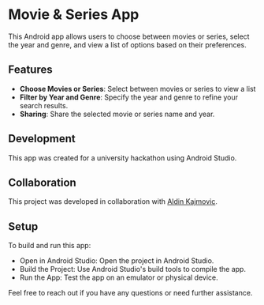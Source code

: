 # Movie & Series App

This Android app allows users to choose between movies or series, select the year and genre, and view a list of options based on their preferences.

## Features
- **Choose Movies or Series**: Select between movies or series to view a list
- **Filter by Year and Genre**: Specify the year and genre to refine your search results.
- **Sharing**: Share the selected movie or series name and year.

## Development

This app was created for a university hackathon using Android Studio.

## Collaboration

This project was developed in collaboration with [Aldin Kajmovic](https://github.com/AldinKajmovic).

## Setup

To build and run this app:
- Open in Android Studio: Open the project in Android Studio.
- Build the Project: Use Android Studio's build tools to compile the app.
- Run the App: Test the app on an emulator or physical device.

Feel free to reach out if you have any questions or need further assistance.
